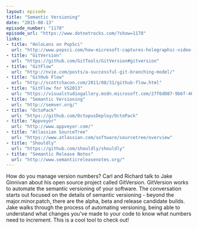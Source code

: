 ```yaml
---
layout: episode
title: "Semantic Versioning"
date: "2015-08-13"
episode_number: "1178"
episode_url: "https://www.dotnetrocks.com/?show=1178"
links:
- title: "HoloLens on PopSci"
  url: "http://www.popsci.com/how-microsoft-captures-holographic-video-hololens"
- title: "GitVersion"
  url: "https://github.com/GitTools/GitVersion#gitversion"
- title: "GitFlow"
  url: "http://nvie.com/posts/a-successful-git-branching-model/"
- title: "GitHub Flow"
  url: "http://scottchacon.com/2011/08/31/github-flow.html"
- title: "GitFlow for VS2013"
  url: "https://visualstudiogallery.msdn.microsoft.com/27f6d087-9b6f-46b0-b236-d72907b54683"
- title: "Semantic Versioning"
  url: "http://semver.org/"
- title: "OctoPack"
  url: "https://github.com/OctopusDeploy/OctoPack"
- title: "Appveyor"
  url: "http://www.appveyor.com/"
- title: "Atlassian SourceTree"
  url: "https://www.atlassian.com/software/sourcetree/overview"
- title: "Shouldly"
  url: "https://github.com/shouldly/shouldly"
- title: "Semantic Release Notes"
  url: "http://www.semanticreleasenotes.org/"
---
```


How do you manage version numbers? Carl and Richard talk to Jake Ginnivan about his open source project called GitVersion. GitVersion works to automate the semantic versioning of your software. The conversation starts out focused on the details of semantic versioning - beyond the major.minor.patch, there are the alpha, beta and release candidate builds. Jake walks through the process of automating versioning, being able to understand what changes you've made to your code to know what numbers need to increment. This is a cool tool to check out!
